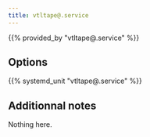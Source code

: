 ```yaml
---
title: vtltape@.service
---
```


{{% provided_by "vtltape@.service" %}}

## Options

{{% systemd_unit "vtltape@.service" %}}

## Additionnal notes

Nothing here.